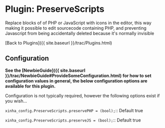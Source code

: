 # Plugin: PreserveScripts

Replace blocks of of PHP or JavaScript with icons in the editor, this way making it possible to edit sourcecode containing PHP, and preventing Javascript from being accidentally deleted because it's normally invisible

[Back to Plugins]({{ site.baseurl }}/trac/Plugins.html)

## Configuration

**See the [NewbieGuide]({{ site.baseurl }}/trac/NewbieGuide#ProvideSomeConfiguration.html) for how to set configuration values in general, the below configuration options are available for this plugin.**

Configuration is not typically required, however the following options exist if you wish...

  `xinha_config.PreserveScripts.preservePHP = (bool);`::
    Default true

  `xinha_config.PreserveScripts.preserveJS = (bool);`::
    Default true

